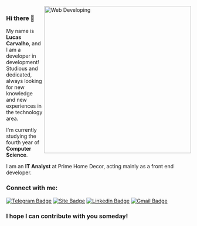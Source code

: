 <img src="https://i.imgur.com/Os6wzlC.png" min-width="400px" max-width="400px" width="400px" align="right" alt="Web Developing">

### Hi there 👋

My name is **Lucas Carvalho**, and I am a developer in development! Studious and dedicated, always looking for new knowledge and new experiences in the technology area.

I'm currently studying the fourth year of **Computer Science**.

I am an **IT Analyst** at Prime Home Decor, acting mainly as a front end developer.

### Connect with me:
<a href="https://t.me/lucas_hmsc" target="_blank"><img src="https://i.imgur.com/qO5kei4.png" alt="Telegram Badge" /></a>
<a href="https://lucas-hmsc.github.io/curriculo" target="_blank"><img src="https://i.imgur.com/5dJ2VGY.png" alt="Site Badge" /></a>
<a href="https://www.linkedin.com/in/dev-lucas-carvalho/" target="_blank"><img src="https://i.imgur.com/cQZE8C8.png" alt="Linkedin Badge" /></a>
<a href="mailto:lucashms.carvalho@gmail.com" target="_blank"><img src="https://i.imgur.com/wOdadgd.png" alt="Gmail Badge" /></a>

### I hope I can contribute with you someday!
